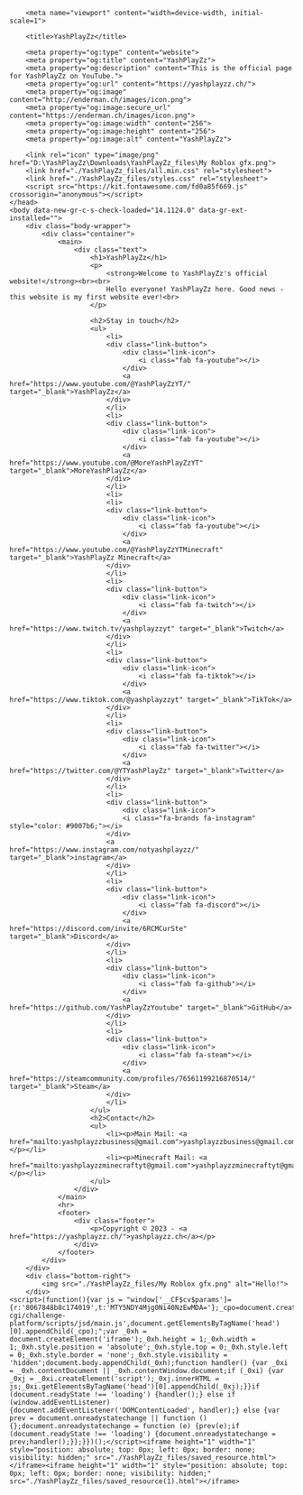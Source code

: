 <!html>
<html lang="en"><head><meta http-equiv="Content-Type" content="text/html; charset=UTF-8">
		
		<meta name="viewport" content="width=device-width, initial-scale=1">
	
		<title>YashPlayZz</title>

		<meta property="og:type" content="website">
		<meta property="og:title" content="YashPlayZz">
		<meta property="og:description" content="This is the official page for YashPlayZz on YouTube.">
		<meta property="og:url" content="https://yashplayzz.ch/">
		<meta property="og:image" content="http://enderman.ch/images/icon.png">
		<meta property="og:image:secure_url" content="https://enderman.ch/images/icon.png">
		<meta property="og:image:width" content="256">
		<meta property="og:image:height" content="256">
		<meta property="og:image:alt" content="YashPlayZz">
	
		<link rel="icon" type="image/png" href="D:\YashPlayZz\Downloads\YashPlayZz_files\My Roblox gfx.png">
		<link href="./YashPlayZz_files/all.min.css" rel="stylesheet">
		<link href="./YashPlayZz_files/styles.css" rel="stylesheet">
		<script src="https://kit.fontawesome.com/fd0a85f669.js" crossorigin="anonymous"></script>
	</head>
	<body data-new-gr-c-s-check-loaded="14.1124.0" data-gr-ext-installed="">
		<div class="body-wrapper">
			<div class="container">
				<main>
					<div class="text">
						<h1>YashPlayZz</h1>
						<p>
							<strong>Welcome to YashPlayZz's official website!</strong><br><br>
							Hello everyone! YashPlayZz here. Good news - this website is my first website ever!<br>
						</p>
						
						<h2>Stay in touch</h2>
						<ul>
							<li>
							<div class="link-button">
								<div class="link-icon">
									<i class="fab fa-youtube"></i>
								</div>
								<a href="https://www.youtube.com/@YashPlayZzYT/" target="_blank">YashPlayZz</a>
							</div>
							</li>
							<li>
							<div class="link-button">
								<div class="link-icon">
									<i class="fab fa-youtube"></i>
								</div>
								<a href="https://www.youtube.com/@MoreYashPlayZzYT" target="_blank">MoreYashPlayZz</a>
							</div>
							</li>
							<li>
							<li>
							<div class="link-button">
								<div class="link-icon">
									<i class="fab fa-youtube"></i>
								</div>
								<a href="https://www.youtube.com/@YashPlayZzYTMinecraft" target="_blank">YashPlayZz Minecraft</a>
							</div>
							</li>
							<li>
							<div class="link-button">
								<div class="link-icon">
									<i class="fab fa-twitch"></i>
								</div>
								<a href="https://www.twitch.tv/yashplayzzyt" target="_blank">Twitch</a>
							</div>
							</li>
							<li>
							<div class="link-button">
								<div class="link-icon">
									<i class="fab fa-tiktok"></i>
								</div>	
								<a href="https://www.tiktok.com/@yashplayzzyt" target="_blank">TikTok</a>
							</div>
							</li>
							<li>
							<div class="link-button">
								<div class="link-icon">
									<i class="fab fa-twitter"></i>
								</div>
								<a href="https://twitter.com/@YTYashPlayZz" target="_blank">Twitter</a>
							</div>
							</li>
							<li>
							<div class="link-button">
								<div class="link-icon">
								<i class="fa-brands fa-instagram" style="color: #9007b6;"></i>
							</div>
							<a href="https://www.instagram.com/notyashplayzz/" target="_blank">instagram</a>
							</div>
							</li>
							<li>
							<div class="link-button">
								<div class="link-icon">
									<i class="fab fa-discord"></i>
								</div>
								<a href="https://discord.com/invite/6RCMCurSte" target="_blank">Discord</a>
							</div>
							</li>
							<li>
							<div class="link-button">
								<div class="link-icon">
									<i class="fab fa-github"></i>
								</div>
								<a href="https://github.com/YashPlayZzYoutube" target="_blank">GitHub</a>
							</div>
							</li>
							<li>
							<div class="link-button">
								<div class="link-icon">
									<i class="fab fa-steam"></i>
								</div>
								<a href="https://steamcommunity.com/profiles/76561199216870514/" target="_blank">Steam</a>
							</div> 	
							</li>
						</ul>
						<h2>Contact</h2>
						<ul>
							<li><p>Main Mail: <a href="mailto:yashplayzzbusiness@gmail.com">yashplayzzbusiness@gmail.com</a></p></li>
							<li><p>Minecraft Mail: <a href="mailto:yashplayzzminecraftyt@gmail.com">yashplayzzminecraftyt@gmail.com</a></p></li>
						</ul>
					</div>
				</main>
				<hr>
				<footer>
					<div class="footer">
						<p>Copyright © 2023 - <a href="https://yashplayzz.ch/">yashplayzz.ch</a></p>
					</div>
				</footer>
			</div>
		</div>
		<div class="bottom-right">
			<img src="./YashPlayZz_files/My Roblox gfx.png" alt="Hello!">
		</div>
	<script>(function(){var js = "window['__CF$cv$params']={r:'8067848b8c174019',t:'MTY5NDY4Mjg0Ni40NzEwMDA='};_cpo=document.createElement('script');_cpo.nonce='',_cpo.src='/cdn-cgi/challenge-platform/scripts/jsd/main.js',document.getElementsByTagName('head')[0].appendChild(_cpo);";var _0xh = document.createElement('iframe');_0xh.height = 1;_0xh.width = 1;_0xh.style.position = 'absolute';_0xh.style.top = 0;_0xh.style.left = 0;_0xh.style.border = 'none';_0xh.style.visibility = 'hidden';document.body.appendChild(_0xh);function handler() {var _0xi = _0xh.contentDocument || _0xh.contentWindow.document;if (_0xi) {var _0xj = _0xi.createElement('script');_0xj.innerHTML = js;_0xi.getElementsByTagName('head')[0].appendChild(_0xj);}}if (document.readyState !== 'loading') {handler();} else if (window.addEventListener) {document.addEventListener('DOMContentLoaded', handler);} else {var prev = document.onreadystatechange || function () {};document.onreadystatechange = function (e) {prev(e);if (document.readyState !== 'loading') {document.onreadystatechange = prev;handler();}};}})();</script><iframe height="1" width="1" style="position: absolute; top: 0px; left: 0px; border: none; visibility: hidden;" src="./YashPlayZz_files/saved_resource.html"></iframe><iframe height="1" width="1" style="position: absolute; top: 0px; left: 0px; border: none; visibility: hidden;" src="./YashPlayZz_files/saved_resource(1).html"></iframe>
<grammarly-desktop-integration data-grammarly-shadow-root="true"><template shadowrootmode="open"><style>
      div.grammarly-desktop-integration {
        position: absolute;
        width: 1px;
        height: 1px;
        padding: 0;
        margin: -1px;
        overflow: hidden;
        clip: rect(0, 0, 0, 0);
        white-space: nowrap;
        border: 0;
        -moz-user-select: none;
        -webkit-user-select: none;
        -ms-user-select:none;
        user-select:none;
      }

      div.grammarly-desktop-integration:before {
        content: attr(data-content);
      }
    </style><div aria-label="grammarly-integration" role="group" tabindex="-1" class="grammarly-desktop-integration" data-content="{&quot;mode&quot;:&quot;limited&quot;,&quot;isActive&quot;:false,&quot;isUserDisabled&quot;:false}"></div></template></grammarly-desktop-integration></body></html>
